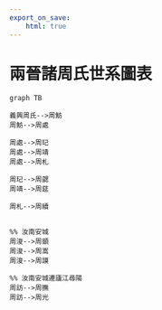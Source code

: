 ```yaml
---
export_on_save:
    html: true
---
```


# 兩晉諸周氏世系圖表

```mermaid
graph TB

義興周氏-->周魴
周魴-->周處

周處-->周玘
周處-->周靖
周處-->周札

周玘-->周勰
周靖-->周莚

周札-->周續


%% 汝南安城
周浚-->周顗
周浚-->周嵩
周浚-->周謨

%% 汝南安城遷廬江尋陽
周訪-->周撫
周訪-->周光

```